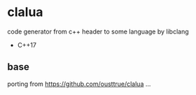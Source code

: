 # clalua

code generator from c++ header to some language by libclang

* C++17

## base

porting from https://github.com/ousttrue/clalua ...
